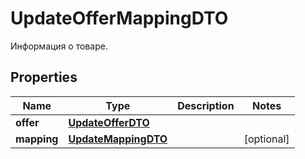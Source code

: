 

# UpdateOfferMappingDTO

Информация о товаре.

## Properties

| Name | Type | Description | Notes |
|------------ | ------------- | ------------- | -------------|
|**offer** | [**UpdateOfferDTO**](UpdateOfferDTO.md) |  |  |
|**mapping** | [**UpdateMappingDTO**](UpdateMappingDTO.md) |  |  [optional] |



